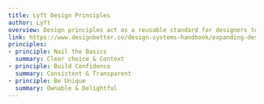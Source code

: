 ```yaml
---
title: Lyft Design Principles
author: Lyft
overview: Design principles act as a reusable standard for designers to measure their work. They replace subjective ideals with a shared understanding of what design must do for users. Just as guardrails keep you safe and on the road, design principles keep teams on the path to achieving their vision.
link: https://www.designbetter.co/design-systems-handbook/expanding-design-system
principles:
- principle: Nail the Basics
  summary: Clear choice & Context
- principle: Build Confidence
  summary: Consistent & Transparent
- principle: Be Unique
  summary: Ownable & Delightful
---
```

